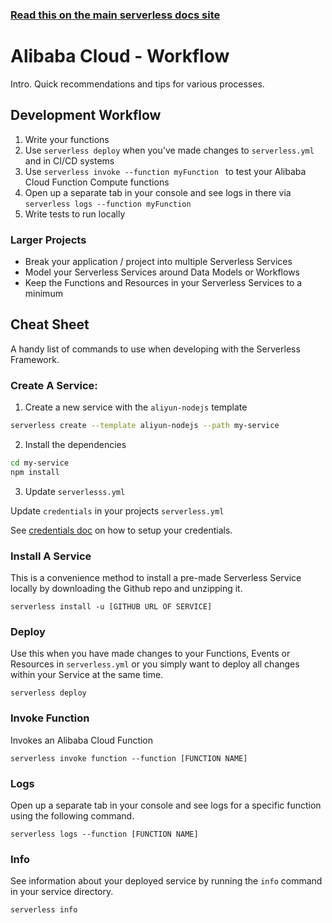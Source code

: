 <!--
title: Serverless Framework Guide - Alibaba Cloud Function Compute - Workflow
menuText: Workflow
menuOrder: 14
description: A guide and cheatsheet containing CLI commands and workflow recommendations.
layout: Doc
-->

<!-- DOCS-SITE-LINK:START automatically generated  -->
### [Read this on the main serverless docs site](https://www.serverless.com/framework/docs/providers/aliyun/guide/workflow)
<!-- DOCS-SITE-LINK:END -->

# Alibaba Cloud - Workflow

Intro. Quick recommendations and tips for various processes.

## Development Workflow

1. Write your functions
2. Use `serverless deploy` when you've made changes to `serverless.yml` and in CI/CD systems
3. Use `serverless invoke --function myFunction ` to test your Alibaba Cloud Function Compute functions
4. Open up a separate tab in your console and see logs in there via `serverless logs --function myFunction`
5. Write tests to run locally

### Larger Projects

- Break your application / project into multiple Serverless Services
- Model your Serverless Services around Data Models or Workflows
- Keep the Functions and Resources in your Serverless Services to a minimum

## Cheat Sheet

A handy list of commands to use when developing with the Serverless Framework.

### Create A Service:

1. Create a new service with the `aliyun-nodejs` template

```bash
serverless create --template aliyun-nodejs --path my-service
```

2. Install the dependencies

```bash
cd my-service
npm install
```

3. Update `serverlesss.yml`

Update `credentials` in your projects `serverless.yml`

See [credentials doc](./credentials.md) on how to setup your credentials.

### Install A Service

This is a convenience method to install a pre-made Serverless Service locally by downloading the Github repo and unzipping it.

```
serverless install -u [GITHUB URL OF SERVICE]
```

### Deploy

Use this when you have made changes to your Functions, Events or Resources in `serverless.yml` or you simply want to deploy all changes within your Service at the same time.

```
serverless deploy
```

### Invoke Function

Invokes an Alibaba Cloud Function

```
serverless invoke function --function [FUNCTION NAME]
```

### Logs

Open up a separate tab in your console and see logs for a specific function using the following command.

```
serverless logs --function [FUNCTION NAME]
```

### Info

See information about your deployed service by running the `info` command in your service directory.

```
serverless info
```
